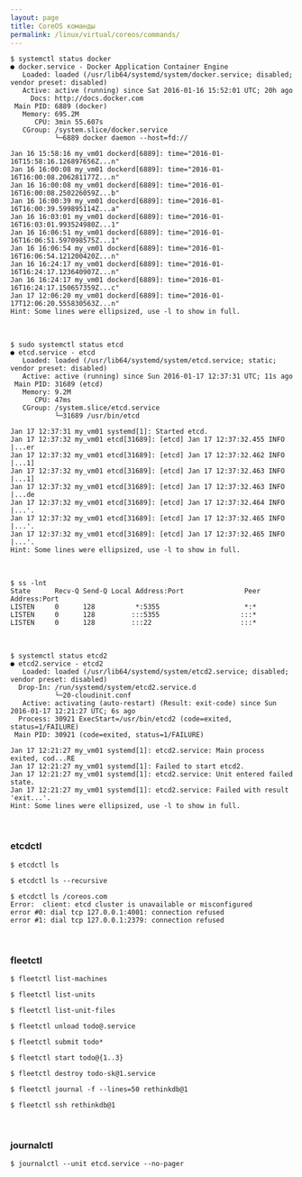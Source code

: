 ```yaml
---
layout: page
title: CoreOS команды
permalink: /linux/virtual/coreos/commands/
---
```




    $ systemctl status docker
    ● docker.service - Docker Application Container Engine
       Loaded: loaded (/usr/lib64/systemd/system/docker.service; disabled; vendor preset: disabled)
       Active: active (running) since Sat 2016-01-16 15:52:01 UTC; 20h ago
         Docs: http://docs.docker.com
     Main PID: 6889 (docker)
       Memory: 695.2M
          CPU: 3min 55.607s
       CGroup: /system.slice/docker.service
               └─6889 docker daemon --host=fd://

    Jan 16 15:58:16 my_vm01 dockerd[6889]: time="2016-01-16T15:58:16.126897656Z...n"
    Jan 16 16:00:08 my_vm01 dockerd[6889]: time="2016-01-16T16:00:08.206281177Z...n"
    Jan 16 16:00:08 my_vm01 dockerd[6889]: time="2016-01-16T16:00:08.250226059Z...b"
    Jan 16 16:00:39 my_vm01 dockerd[6889]: time="2016-01-16T16:00:39.599895114Z...a"
    Jan 16 16:03:01 my_vm01 dockerd[6889]: time="2016-01-16T16:03:01.993524980Z...1"
    Jan 16 16:06:51 my_vm01 dockerd[6889]: time="2016-01-16T16:06:51.597098575Z...1"
    Jan 16 16:06:54 my_vm01 dockerd[6889]: time="2016-01-16T16:06:54.121200420Z...n"
    Jan 16 16:24:17 my_vm01 dockerd[6889]: time="2016-01-16T16:24:17.123640907Z...n"
    Jan 16 16:24:17 my_vm01 dockerd[6889]: time="2016-01-16T16:24:17.150657359Z...c"
    Jan 17 12:06:20 my_vm01 dockerd[6889]: time="2016-01-17T12:06:20.555830563Z...n"
    Hint: Some lines were ellipsized, use -l to show in full.

<br/>


    $ sudo systemctl status etcd
    ● etcd.service - etcd
       Loaded: loaded (/usr/lib64/systemd/system/etcd.service; static; vendor preset: disabled)
       Active: active (running) since Sun 2016-01-17 12:37:31 UTC; 11s ago
     Main PID: 31689 (etcd)
       Memory: 9.2M
          CPU: 47ms
       CGroup: /system.slice/etcd.service
               └─31689 /usr/bin/etcd

    Jan 17 12:37:31 my_vm01 systemd[1]: Started etcd.
    Jan 17 12:37:32 my_vm01 etcd[31689]: [etcd] Jan 17 12:37:32.455 INFO      |...er
    Jan 17 12:37:32 my_vm01 etcd[31689]: [etcd] Jan 17 12:37:32.462 INFO      |...1]
    Jan 17 12:37:32 my_vm01 etcd[31689]: [etcd] Jan 17 12:37:32.463 INFO      |...1]
    Jan 17 12:37:32 my_vm01 etcd[31689]: [etcd] Jan 17 12:37:32.463 INFO      |...de
    Jan 17 12:37:32 my_vm01 etcd[31689]: [etcd] Jan 17 12:37:32.464 INFO      |...'.
    Jan 17 12:37:32 my_vm01 etcd[31689]: [etcd] Jan 17 12:37:32.465 INFO      |...'.
    Jan 17 12:37:32 my_vm01 etcd[31689]: [etcd] Jan 17 12:37:32.465 INFO      |...'.
    Hint: Some lines were ellipsized, use -l to show in full.


<br/>

    $ ss -lnt
    State      Recv-Q Send-Q Local Address:Port               Peer Address:Port              
    LISTEN     0      128          *:5355                     *:*                  
    LISTEN     0      128         :::5355                    :::*                  
    LISTEN     0      128         :::22                      :::*                  


<br/>

    $ systemctl status etcd2
    ● etcd2.service - etcd2
       Loaded: loaded (/usr/lib64/systemd/system/etcd2.service; disabled; vendor preset: disabled)
      Drop-In: /run/systemd/system/etcd2.service.d
               └─20-cloudinit.conf
       Active: activating (auto-restart) (Result: exit-code) since Sun 2016-01-17 12:21:27 UTC; 6s ago
      Process: 30921 ExecStart=/usr/bin/etcd2 (code=exited, status=1/FAILURE)
     Main PID: 30921 (code=exited, status=1/FAILURE)

    Jan 17 12:21:27 my_vm01 systemd[1]: etcd2.service: Main process exited, cod...RE
    Jan 17 12:21:27 my_vm01 systemd[1]: Failed to start etcd2.
    Jan 17 12:21:27 my_vm01 systemd[1]: etcd2.service: Unit entered failed state.
    Jan 17 12:21:27 my_vm01 systemd[1]: etcd2.service: Failed with result 'exit...'.
    Hint: Some lines were ellipsized, use -l to show in full.







<br/>

### etcdctl

    $ etcdctl ls

    $ etcdctl ls --recursive

    $ etcdctl ls /coreos.com
    Error:  client: etcd cluster is unavailable or misconfigured
    error #0: dial tcp 127.0.0.1:4001: connection refused
    error #1: dial tcp 127.0.0.1:2379: connection refused


<br/>

### fleetctl


    $ fleetctl list-machines

    $ fleetctl list-units

    $ fleetctl list-unit-files

    $ fleetctl unload todo@.service

    $ fleetctl submit todo*

    $ fleetctl start todo@{1..3}

    $ fleetctl destroy todo-sk@1.service

    $ fleetctl journal -f --lines=50 rethinkdb@1

    $ fleetctl ssh rethinkdb@1



<br/>

### journalctl

    $ journalctl --unit etcd.service --no-pager
